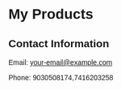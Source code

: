 
<html lang="en">
<head>
    <meta charset="UTF-8">
    <meta name="viewport" content="width=device-width, initial-scale=1.0">
    <title>Product Viewer</title>
    <style>
        body {
            font-family: Arial, sans-serif;
        }
        .product {
            border: 1px solid #ddd;
            padding: 10px;
            margin: 10px;
        }
        .contact-info {
            margin-top: 20px;
        }
    </style>
</head>
<body>
    <h1>My Products</h1>
    <div id="product-list">
        <!-- Products will be loaded here dynamically -->
    </div>
    <div class="contact-info">
        <h2>Contact Information</h2>
        <p>Email: <a href="mailto: Prodhuturirajkumar2@gmail.com">your-email@example.com</a></p>
        <p>Phone: 9030508174,7416203258 </p>
    </div>
    <script>
        const products = [
            { name: "Product 1", description: "https://amzn.in/d/6xTO3nS", price: "22000/-" },
            { name: "Product 2", description: "Description for product 2", price: "$20" },
            // Add more products as needed
        ];
        const productList = document.getElementById('product-list');
        products.forEach(product => {
            const productDiv = document.createElement('div');
            productDiv.className = 'product';
            const productName = document.createElement('h2');
            productName.textContent = product.name;
            productDiv.appendChild(productName);
            const productDescription = document.createElement('p');
            productDescription.textContent = product.description;
            productDiv.appendChild(productDescription);
            const productPrice = document.createElement('p');
            productPrice.textContent = product.price;
            productDiv.appendChild(productPrice);
            productList.appendChild(productDiv);
        });
    </script>
</body>
</html>
